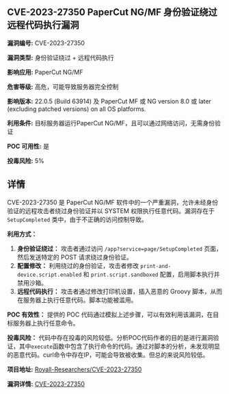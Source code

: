 ## CVE-2023-27350 PaperCut NG/MF 身份验证绕过远程代码执行漏洞

**漏洞编号:** CVE-2023-27350

**漏洞类型:** 身份验证绕过 + 远程代码执行

**影响应用:** PaperCut NG/MF

**危害等级:** 高危，可能导致服务器完全控制

**影响版本:** 22.0.5 (Build 63914) 及 PaperCut MF 或 NG version 8.0 或 later (excluding patched versions) on all OS platforms.

**利用条件:** 目标服务器运行PaperCut NG/MF，且可以通过网络访问，无需身份验证

**POC 可用性:** 是

**投毒风险:** 5%

## 详情

CVE-2023-27350 是 PaperCut NG/MF 软件中的一个严重漏洞，允许未经身份验证的远程攻击者绕过身份验证并以 SYSTEM 权限执行任意代码。漏洞存在于 `SetupCompleted` 类中，由于不正确的访问控制导致。

**利用方式：**

1.  **身份验证绕过：** 攻击者通过访问 `/app?service=page/SetupCompleted` 页面，然后发送特定的 POST 请求绕过身份验证。
2.  **配置修改：** 利用绕过的身份验证，攻击者修改 `print-and-device.script.enabled` 和 `print.script.sandboxed` 配置，启用脚本执行并禁用沙箱。
3.  **远程代码执行：** 攻击者通过修改打印机设置，插入恶意的 Groovy 脚本，从而在服务器上执行任意代码。脚本功能被滥用。

**POC 有效性：**
提供的 POC 代码通过模拟上述步骤，可以有效利用该漏洞，在目标服务器上执行任意命令。

**投毒风险：**
代码中存在投毒的风险较低。分析POC代码作者的目的是进行漏洞验证，其中`execute`函数中包含了执行命令的代码。通过对脚本的分析，未发现明显的恶意代码。curl命令中存在IP，可能会导致被收集。但总的来说风险较低。

**项目地址:** [Royall-Researchers/CVE-2023-27350](https://github.com/Royall-Researchers/CVE-2023-27350)

**漏洞详情:** [CVE-2023-27350](https://nvd.nist.gov/vuln/detail/CVE-2023-27350)